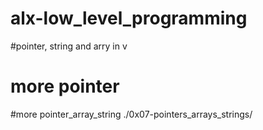 # alx-low_level_programming
#pointer, string and arry in v
# more pointer
#more pointer_array_string ./0x07-pointers_arrays_strings/
